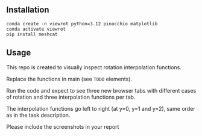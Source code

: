 ## Installation
```
conda create -n viewrot python=3.12 pinocchio matplotlib
conda activate viewrot
pip install meshcat
```
## Usage
This repo is created to visually inspect rotation interpolation functions.

Replace the functions in main (see `TODO` elements).

Run the code and expect to see three new browser tabs with different cases of rotation and three interpolation functions per tab.

The interpolation functions go left to right (at y=0, y=1 and y=2), same order as in the task description.

Please include the screenshots in your report
